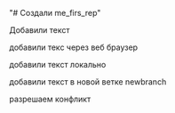 "# Создали me_firs_rep" 


Добавили текст


добавили текс через веб браузер

добавили текст локально


добавили текст в новой ветке newbranch


разрешаем конфликт
